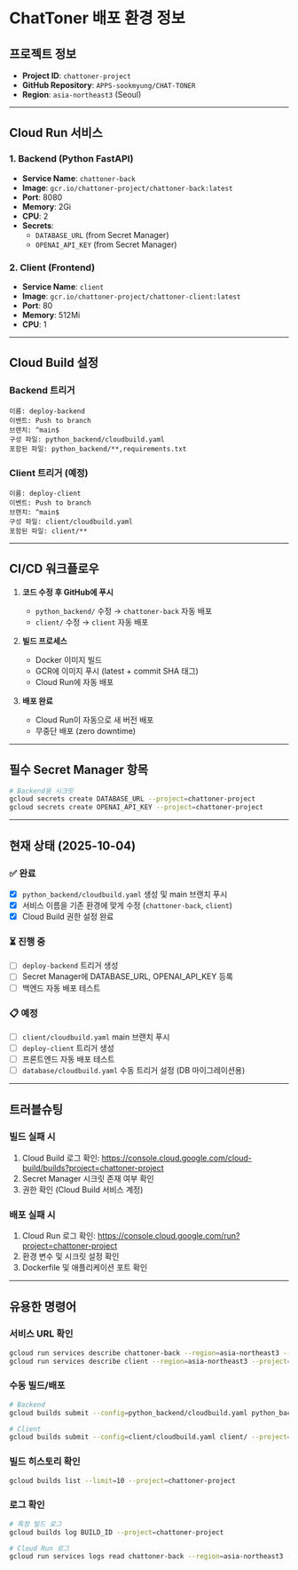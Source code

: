 # ChatToner 배포 환경 정보

## 프로젝트 정보
- **Project ID**: `chattoner-project`
- **GitHub Repository**: `APPS-sookmyung/CHAT-TONER`
- **Region**: `asia-northeast3` (Seoul)

---

## Cloud Run 서비스

### 1. Backend (Python FastAPI)
- **Service Name**: `chattoner-back`
- **Image**: `gcr.io/chattoner-project/chattoner-back:latest`
- **Port**: 8080
- **Memory**: 2Gi
- **CPU**: 2
- **Secrets**:
  - `DATABASE_URL` (from Secret Manager)
  - `OPENAI_API_KEY` (from Secret Manager)

### 2. Client (Frontend)
- **Service Name**: `client`
- **Image**: `gcr.io/chattoner-project/chattoner-client:latest`
- **Port**: 80
- **Memory**: 512Mi
- **CPU**: 1

---

## Cloud Build 설정

### Backend 트리거
```
이름: deploy-backend
이벤트: Push to branch
브랜치: ^main$
구성 파일: python_backend/cloudbuild.yaml
포함된 파일: python_backend/**,requirements.txt
```

### Client 트리거 (예정)
```
이름: deploy-client
이벤트: Push to branch
브랜치: ^main$
구성 파일: client/cloudbuild.yaml
포함된 파일: client/**
```

---

## CI/CD 워크플로우

1. **코드 수정 후 GitHub에 푸시**
   - `python_backend/` 수정 → `chattoner-back` 자동 배포
   - `client/` 수정 → `client` 자동 배포

2. **빌드 프로세스**
   - Docker 이미지 빌드
   - GCR에 이미지 푸시 (latest + commit SHA 태그)
   - Cloud Run에 자동 배포

3. **배포 완료**
   - Cloud Run이 자동으로 새 버전 배포
   - 무중단 배포 (zero downtime)

---

## 필수 Secret Manager 항목

```bash
# Backend용 시크릿
gcloud secrets create DATABASE_URL --project=chattoner-project
gcloud secrets create OPENAI_API_KEY --project=chattoner-project
```

---

## 현재 상태 (2025-10-04)

### ✅ 완료
- [x] `python_backend/cloudbuild.yaml` 생성 및 main 브랜치 푸시
- [x] 서비스 이름을 기존 환경에 맞게 수정 (`chattoner-back`, `client`)
- [x] Cloud Build 권한 설정 완료

### ⏳ 진행 중
- [ ] `deploy-backend` 트리거 생성
- [ ] Secret Manager에 DATABASE_URL, OPENAI_API_KEY 등록
- [ ] 백엔드 자동 배포 테스트

### 📋 예정
- [ ] `client/cloudbuild.yaml` main 브랜치 푸시
- [ ] `deploy-client` 트리거 생성
- [ ] 프론트엔드 자동 배포 테스트
- [ ] `database/cloudbuild.yaml` 수동 트리거 설정 (DB 마이그레이션용)

---

## 트러블슈팅

### 빌드 실패 시
1. Cloud Build 로그 확인: https://console.cloud.google.com/cloud-build/builds?project=chattoner-project
2. Secret Manager 시크릿 존재 여부 확인
3. 권한 확인 (Cloud Build 서비스 계정)

### 배포 실패 시
1. Cloud Run 로그 확인: https://console.cloud.google.com/run?project=chattoner-project
2. 환경 변수 및 시크릿 설정 확인
3. Dockerfile 및 애플리케이션 포트 확인

---

## 유용한 명령어

### 서비스 URL 확인
```bash
gcloud run services describe chattoner-back --region=asia-northeast3 --project=chattoner-project --format="value(status.url)"
gcloud run services describe client --region=asia-northeast3 --project=chattoner-project --format="value(status.url)"
```

### 수동 빌드/배포
```bash
# Backend
gcloud builds submit --config=python_backend/cloudbuild.yaml python_backend/ --project=chattoner-project

# Client
gcloud builds submit --config=client/cloudbuild.yaml client/ --project=chattoner-project
```

### 빌드 히스토리 확인
```bash
gcloud builds list --limit=10 --project=chattoner-project
```

### 로그 확인
```bash
# 특정 빌드 로그
gcloud builds log BUILD_ID --project=chattoner-project

# Cloud Run 로그
gcloud run services logs read chattoner-back --region=asia-northeast3 --project=chattoner-project
```
